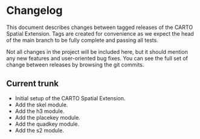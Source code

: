 # Changelog

This document describes changes between tagged releases of the CARTO Spatial Extension. Tags are created for convenience as we expect the head of the main branch to be fully complete and passing all tests.

Not all changes in the project will be included here, but it should mention any new features and user-oriented bug fixes. You can see the full set of change between releases by browsing the git commits.

## Current trunk

* Initial setup of the CARTO Spatial Extension.
* Add the skel module.
* Add the h3 module.
* Add the placekey module.
* Add the quadkey module.
* Add the s2 module.
